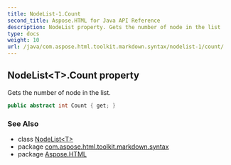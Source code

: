 ```yaml
---
title: NodeList-1.Count
second_title: Aspose.HTML for Java API Reference
description: NodeList property. Gets the number of node in the list
type: docs
weight: 10
url: /java/com.aspose.html.toolkit.markdown.syntax/nodelist-1/count/
---
```

## NodeList&lt;T&gt;.Count property

Gets the number of node in the list.

```java
public abstract int Count { get; }
```

### See Also

* class [NodeList&lt;T&gt;](../)
* package [com.aspose.html.toolkit.markdown.syntax](../../nodelist-1/)
* package [Aspose.HTML](../../../)
